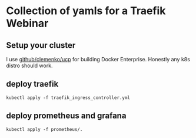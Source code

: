 # Collection of yamls for a Traefik Webinar

## Setup your cluster

I use [github/clemenko/ucp](https://github.com/clemenko/ucp) for building Docker Enterprise. Honestly any k8s distro should work. 

## deploy traefik

`kubectl apply -f traefik_ingress_controller.yml`

## deploy prometheus and grafana

`kubectl apply -f prometheus/. `


